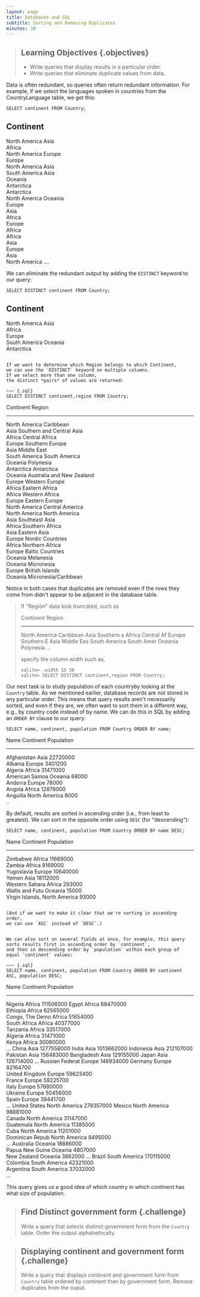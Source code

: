 ```yaml
---
layout: page
title: Databases and SQL
subtitle: Sorting and Removing Duplicates
minutes: 30
---
```

> ## Learning Objectives {.objectives}
>
> *   Write queries that display results in a particular order.
> *   Write queries that eliminate duplicate values from data.

Data is often redundant,
so queries often return redundant information.
For example,
if we select the languages spoken in countries from the CountryLanguage table, 
we get this:

~~~ {.sql}
SELECT continent FROM Country;
~~~

Continent    
-------------
North America
Asia         
Africa       
North America
Europe       
Europe       
North America
Asia         
South America
Asia         
Oceania      
Antarctica   
Antarctica   
North America
Oceania      
Europe       
Asia         
Africa       
Europe       
Africa       
Africa       
Asia         
Europe       
Asia         
North America
....

We can eliminate the redundant output by adding the `DISTINCT` keyword
to our query:

~~~ {.sql}
SELECT DISTINCT continent FROM Country;
~~~

Continent    
-------------
North America
Asia         
Africa       
Europe       
South America
Oceania      
Antarctica   

~~~

If we want to determine which Region belongs to which Continent, 
we can use the `DISTINCT` keyword on multiple columns.
If we select more than one column,
the distinct *pairs* of values are returned:

~~~ {.sql}
SELECT DISTINCT continent,region FROM Country;
~~~

Continent        Region                        
---------------  ------------------------------
North America    Caribbean                     
Asia             Southern and Central Asia     
Africa           Central Africa                
Europe           Southern Europe               
Asia             Middle East                   
South America    South America                 
Oceania          Polynesia                     
Antarctica       Antarctica                    
Oceania          Australia and New Zealand     
Europe           Western Europe                
Africa           Eastern Africa                
Africa           Western Africa                
Europe           Eastern Europe                
North America    Central America               
North America    North America                 
Asia             Southeast Asia                
Africa           Southern Africa               
Asia             Eastern Asia                  
Europe           Nordic Countries              
Africa           Northern Africa               
Europe           Baltic Countries              
Oceania          Melanesia                     
Oceania          Micronesia                    
Europe           British Islands               
Oceania          Micronesia/Caribbean  

Notice in both cases that duplicates are removed
even if the rows they come from didn't appear to be adjacent in the database table.

> If "Region" data look truncated, such as
>
>Continent        Region    
>---------------  ----------
>North America    Caribbean 
>Asia             Southern a
>Africa           Central Af
>Europe           Southern E
>Asia             Middle Eas
>South America    South Amer
>Oceania          Polynesia 
>...
>
>specify the column width such as,
>
> ~~~
> sqlite> .width 15 30
> sqlite> SELECT DISTINCT continent,region FROM Country;
> ~~~


Our next task is to study population of each countryby looking at the `Country` table.
As we mentioned earlier,
database records are not stored in any particular order.
This means that query results aren't necessarily sorted,
and even if they are,
we often want to sort them in a different way,
e.g., by country code instead of by name.
We can do this in SQL by adding an `ORDER BY` clause to our query:

~~~ {.sql}
SELECT name, continent, population FROM Country ORDER BY name;
~~~

Name             Continent                       Population
---------------  ------------------------------  ----------
Afghanistan      Asia                            22720000  
Albania          Europe                          3401200   
Algeria          Africa                          31471000  
American Samoa   Oceania                         68000     
Andorra          Europe                          78000     
Angola           Africa                          12878000  
Anguilla         North America                   8000   
..

By default,
results are sorted in ascending order (i.e., from least to greatest).
We can sort in the opposite order using `DESC` (for "descending"):

~~~ {.sql}
SELECT name, continent, population FROM Country ORDER BY name DESC;
~~~~

Name             Continent                       Population
---------------  ------------------------------  ----------
Zimbabwe         Africa                          11669000  
Zambia           Africa                          9169000   
Yugoslavia       Europe                          10640000  
Yemen            Asia                            18112000  
Western Sahara   Africa                          293000    
Wallis and Futu  Oceania                         15000     
Virgin Islands,  North America                   93000   
~~~

(And if we want to make it clear that we're sorting in ascending order,
we can use `ASC` instead of `DESC`.)


We can also sort on several fields at once. For example, this query sorts results first in ascending order by `continent`,
and then in descending order by `population` within each group of equal `continent` values:

~~~ {.sql}
SELECT name, continent, population FROM Country ORDER BY continent ASC, population DESC;
~~~


Name             Continent                       Population
---------------  ------------------------------  ----------
Nigeria          Africa                          111506000 
Egypt            Africa                          68470000  
Ethiopia         Africa                          62565000  
Congo, The Demo  Africa                          51654000  
South Africa     Africa                          40377000  
Tanzania         Africa                          33517000  
Algeria          Africa                          31471000  
Kenya            Africa                          30080000  
...
China            Asia                            1277558000
India            Asia                            1013662000
Indonesia        Asia                            212107000 
Pakistan         Asia                            156483000 
Bangladesh       Asia                            129155000 
Japan            Asia                            126714000 
...
Russian Federat  Europe                          146934000 
Germany          Europe                          82164700  
United Kingdom   Europe                          59623400  
France           Europe                          59225700  
Italy            Europe                          57680000  
Ukraine          Europe                          50456000  
Spain            Europe                          39441700  
...
United States    North America                   278357000 
Mexico           North America                   98881000  
Canada           North America                   31147000  
Guatemala        North America                   11385000  
Cuba             North America                   11201000  
Dominican Repub  North America                   8495000   
...
Australia        Oceania                         18886000  
Papua New Guine  Oceania                         4807000   
New Zealand      Oceania                         3862000 
...
Brazil           South America                   170115000 
Colombia         South America                   42321000  
Argentina        South America                   37032000  
...


This query gives us a good idea of which country in which continent has what size of population.

> ## Find Distinct government form {.challenge}
> Write a query that selects distinct government form from the `Country` table. Order the output alphabethcally.

> ## Displaying continent and government form {.challenge}
>
> Write a query that displays continent and government form from `Country` table ordered by continent then by government form.
> Remove duplicates from the ouput.

